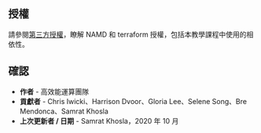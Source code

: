 ## 授權

請參閱[第三方授權](https://github.com/oci-hpc/oci-hpc-runbook-namd/blob/master/Third_Party_Licenses)，瞭解 NAMD 和 terraform 授權，包括本教學課程中使用的相依性。

## 確認

*   **作者** - 高效能運算團隊
*   **貢獻者** - Chris Iwicki、Harrison Dvoor、Gloria Lee、Selene Song、Bre Mendonca、Samrat Khosla
*   **上次更新者 / 日期** - Samrat Khosla，2020 年 10 月